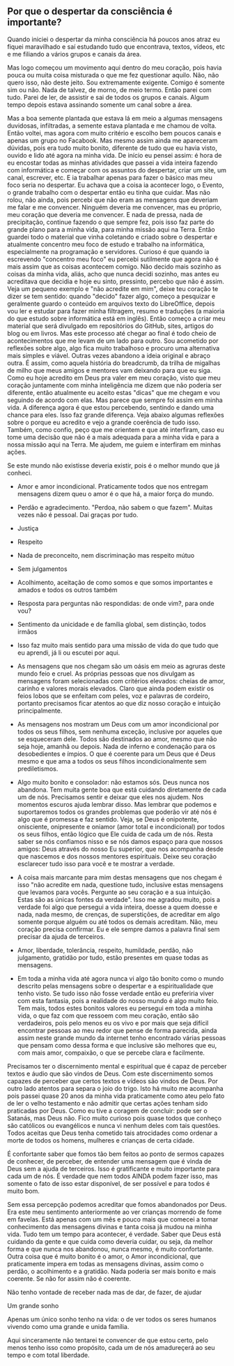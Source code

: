 ## Por que o despertar da consciência é importante?

Quando iniciei o despertar da minha consciência há poucos anos atraz eu fiquei maravilhado e saí estudando tudo que encontrava, textos, vídeos, etc e me filiando a vários grupos e canais da área.

Mas logo começou um movimento aqui dentro do meu coração, pois havia pouca ou muita coisa misturada o que me fez questionar aquilo. Não, não quero isso, não deste jeito. Sou extremamente exigente. Comigo é somente sim ou não. Nada de talvez, de morno, de meio termo. Então parei com tudo. Parei de ler, de assistir e sai de todos os grupos e canais. Algum tempo depois estava assinando somente um canal sobre a área.

Mas a boa semente plantada que estava lá em meio a algumas mensagens duvidosas, infiltradas, a semente estava plantada e me chamou de volta. Então voltei, mas agora com muito critério e escolho bem poucos canais e apenas um grupo no Facabook. Mas mesmo assim ainda me apareceram dúvidas, pois era tudo muito bonito, diferente de tudo que eu havia visto, ouvido e lido até agora na minha vida. De início eu pensei assim: é hora de eu encostar todas as minhas atividades que passei a vida inteira fazendo com informática e começar com os assuntos do despertar, criar um site, um canal, escrever, etc. E ia trabalhar apenas para fazer o básico mas meu foco seria no despertar. Eu achava que a coisa ia acontecer logo, o Evento, o grande trabalho com o despertar então eu tinha que cuidar. Mas não rolou, não ainda, pois percebi que não eram as mensagens que deveriam me falar e me convencer. Ninguém deveria me convencer, mas eu próprio, meu coração que deveria me convencer. E nada de pressa, nada de precipitação, continue fazendo o que sempre fez, pois isso faz parte do grande plano para a minha vida, para minha missão aqui na Terra. Então guardei todo o material que vinha coletando e criado sobre o despertar e atualmente concentro meu foco de estudo e trabalho na informática, especialmente na programação e servidores. Curioso é que quando ia escrevendo "concentro meu foco" eu percebi sutilmente que agora não é mais assim que as coisas acontecem comigo. Não decido mais sozinho as coisas da minha vida, aliás, acho que nunca decidi sozinho, mas antes eu acreditava que decidia e hoje eu sinto, pressinto, percebo que não é assim. Veja um pequeno exemplo e "não acredite em mim", deixe teu coração te dizer se tem sentido: quando "decido" fazer algo, começo a pesquizar e geralmente guardo o conteúdo em arquivos texto do LibreOffice, depois vou ler e estudar para fazer minha filtragem, resumo e traduções (a maioria do que estudo sobre informática está em inglês). Então começo a criar meu material que será divulgado em repositórios do GitHub, sites, artigos do blog ou em livros. Mas este processo até chegar ao final é todo cheio de acontecimentos que me levam de um lado para outro. Sou acometido por reflexões sobre algo, algo fica muito trabalhoso e procuro uma alternativa mais simples e viável. Outras vezes abandono a ideia original e abraço outra. É assim, como aquela história do breadcrumb, da trilha de migalhas de milho que meus amigos e mentores vam deixando para que eu siga. Como eu hoje acredito em Deus pra valer em meu coração, visto que meu coração juntamente com minha inteligência me dizem que não poderia ser diferente, então atualmente eu aceito estas "dicas" que me chegam e vou seguindo de acordo com elas. Mas parece que sempre foi assim em minha vida. A diferença agora é que estou percebendo, sentindo e dando uma chance para eles. Isso faz grande diferença. Veja abaixo algumas reflexões sobre o porque eu acredito e vejo a grande coerẽncia de tudo isso. Também, como confio, peço que me orientem e que até interfiram, caso eu tome uma decisão que não é a mais adequada para a minha vida e para a nossa missão aqui na Terra. Me ajudem, me guiem e interfiram em minhas ações.

Se este mundo não existisse deveria existir, pois é o melhor mundo que já conheci.

- Amor e amor incondicional. Praticamente todos que nos entregam mensagens dizem queu o amor é o que há, a maior força do mundo.
- Perdão e agradecimento. "Perdoa, não sabem o que fazem". Muitas vezes não é pessoal. Dai graças por tudo.
- Justiça
- Respeito
- Nada de preconceito, nem discriminação mas respeito mútuo
- Sem julgamentos
- Acolhimento, aceitação de como somos e que somos importantes e amados e todos os outros também
- Resposta para perguntas não respondidas: de onde vim?, para onde vou?
- Sentimento da unicidade e de família global, sem distinção, todos irmãos
- Isso faz muito mais sentido para uma missão de vida do que tudo que eu aprendi, já li ou escutei por aqui.
- As mensagens que nos chegam são um oásis em meio as agruras deste mundo feio e cruel. As próprias pessoas que nos divulgam as mensagens foram selecionadas com critérios elevados: cheias de amor, carinho e valores morais elevados. Claro que ainda podem existir os feios lobos que se enfeitam com peles, voz e palavras de cordeiro, portanto precisamos ficar atentos ao que diz nosso coração e intuição principalmente.

- As mensagens nos mostram um Deus com um amor incondicional por todos os seus filhos, sem nenhuma exceção, inclusive por aqueles que se esqueceram dele. Todos são destinados ao amor, mesmo que não seja hoje, amanhã ou depois. Nada de inferno e condenação para os desobedientes e ímpios. O que é coerente para um Deus que é Deus mesmo e que ama a todos os seus filhos incondicionalmente sem prediletismos.

- Algo muito bonito e consolador: não estamos sós. Deus nunca nos abandona. Tem muita gente boa que está cuidando diretamente de cada um de nós. Precisamos sentir e deixar que eles nos ajudem. Nos momentos escuros ajuda lembrar disso. Mas lembrar que podemos e suportaremos todos os grandes problemas que poderão vir até nós é algo que é promessa e faz sentido. Veja, se Deus é onipotente, onisciente, onipresente e oniamor (amor total e incondicional) por todos os seus filhos, então lógico que Ele cuida de cada um de nós. Resta saber se nós confiamos nisso e se nós damos espaço para que nossos amigos: Deus através do nosso Eu superior, que nos acompanha desde que nascemos e dos nossos mentores espirituais. Deixe seu coração esclarecer tudo isso para você e te mostrar a verdade.

- A coisa mais marcante para mim destas mensagens que nos chegam é isso "não acredite em nada, questione tudo, inclusive estas mensagens que levamos para vocês. Pergunte ao seu coração e a sua intuição. Estas são as únicas fontes da verdade". Isso me agradou muito, pois a verdade foi algo que persegui a vida inteira, doesse a quem doesse e nada, nada mesmo, de crenças, de superstições, de acreditar em algo somente porque alguém ou até todos os demais acreditam. Não, meu coração precisa confirmar. Eu e ele sempre damos a palavra final sem precisar da ajuda de terceiros.

- Amor, liberdade, tolerância, respeito, humildade, perdão, não julgamento, gratidão por tudo, estão presentes em quase todas as mensagens.

- Em toda a minha vida até agora nunca vi algo tão bonito como o mundo descrito pelas mensagens sobre o despertar e a espiritualidade que tenho visto. Se tudo isso não fosse verdade então eu preferiria viver com esta fantasia, pois a realidade do nosso mundo é algo muito feio. Tem mais, todos estes bonitos valores eu persegui em toda a minha vida, o que faz com que ressoem com meu coração, então são verdadeiros, pois pelo menos eu os vivo e por mais que seja difícil encontrar pessoas ao meu redor que pense de forma parecida, ainda assim neste grande mundo da internet tenho encontrado várias pessoas que pensam como dessa forma e que inclusive são melhores que eu, com mais amor, compaixão, o que se percebe clara e facilmente.

Precisamos ter o discernimento mental e espiritual que é capaz de perceber textos e áudio que são vindos de Deus.
Com este discernimento somos capazes de perceber que certos textos e vídeos são vindos de Deus. Por outro lado atentos para separa o joio do trigo. Isto há muito me acompanha pois passei quase 20 anos da minha vida praticamente como ateu pelo fato de ler o velho testamento e não admitir que certas ações tenham sido praticadas por Deus. Como eu tive a coragem de concluir: pode ser o Satanás, mas Deus não. Fico muito curioso pois quase todos que conheço são católicos ou evangélicos e nunca vi nenhum deles com tais questões. Todos aceitas que Deus tenha cometido tais atrocidades como ordenar a morte de todos os homens, mulheres e crianças de certa cidade.

É confortante saber que fomos tão bem feitos ao ponto de sermos capazes de conhecer, de perceber, de entender uma mensagem que é vinda de Deus sem a ajuda de terceiros. Isso é gratificante e muito importante para cada um de nós. É verdade que nem todos AINDA podem fazer isso, mas somente o fato de isso estar disponível, de ser possível e para todos é muito bom.

Sem essa percepção podemos acreditar que fomos abandonados por Deus. Era este meu sentimento anteriormente ao ver crianças morrendo de fome em favelas. Está apenas com um mês e pouco mais que comecei a tomar conhecimento das mensagens divinas e tanta coisa já mudou na minha vida. Tudo tem um tempo para acontecer, é verdade. Saber que Deus está cuidando da gente e que cuida como deveria cuidar, ou seja, da melhor forma e que nunca nos abandonou, nunca mesmo, é muito confortante. Outra coisa que é muito bonito é o amor, o Amor incondicional, que praticamente impera em todas as mensagens divinas, assim como o perdão, o acolhimento e a gratidão. Nada poderia ser mais bonito e mais coerente. Se não for assim não é coerente.

Não tenho vontade de receber nada mas de dar, de fazer, de ajudar

Um grande sonho

Apenas um único sonho tenho na vida: o de ver todos os seres humanos vivendo como uma grande e unida família.

Aqui sinceramente não tentarei te convencer de que estou certo, pelo menos tenho isso como propósito, cada um de nós amadureçerá ao seu tempo e com total liberdade.


